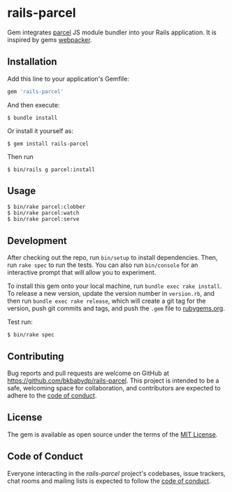 # rails-parcel

Gem integrates [parcel](https://parceljs.org/) JS module bundler into your Rails application. It is inspired by gems [webpacker](https://github.com/rails/webpacker).

## Installation

Add this line to your application's Gemfile:

```ruby
gem 'rails-parcel'
```

And then execute:

    $ bundle install

Or install it yourself as:

    $ gem install rails-parcel

Then run

    $ bin/rails g parcel:install

## Usage

    $ bin/rake parcel:clobber
    $ bin/rake parcel:watch
    $ bin/rake parcel:serve

## Development

After checking out the repo, run `bin/setup` to install dependencies. Then, run `rake spec` to run the tests. You can also run `bin/console` for an interactive prompt that will allow you to experiment.

To install this gem onto your local machine, run `bundle exec rake install`. To release a new version, update the version number in `version.rb`, and then run `bundle exec rake release`, which will create a git tag for the version, push git commits and tags, and push the `.gem` file to [rubygems.org](https://rubygems.org).

Test run:

    $ bin/rake spec

## Contributing

Bug reports and pull requests are welcome on GitHub at https://github.com/bkbabydp/rails-parcel. This project is intended to be a safe, welcoming space for collaboration, and contributors are expected to adhere to the [code of conduct](https://github.com/bkbabydp/rails-parcel/blob/master/CODE_OF_CONDUCT.md).

## License

The gem is available as open source under the terms of the [MIT License](https://opensource.org/licenses/MIT).

## Code of Conduct

Everyone interacting in the _rails-parcel_ project's codebases, issue trackers, chat rooms and mailing lists is expected to follow the [code of conduct](https://github.com/bkbabydp/rails-parcel/blob/master/CODE_OF_CONDUCT.md).
